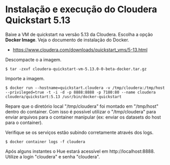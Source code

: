 # Instalação e execução do Cloudera Quickstart 5.13

Baixe a VM de quickstart na versão 5.13 da Cloudera. Escolha a opção **Docker Image**. Veja o documento de instalação do Docker.

- https://www.cloudera.com/downloads/quickstart_vms/5-13.html

Descompacte o a imagem.

```shell
$ tar -zxvf cloudera-quickstart-vm-5.13.0-0-beta-docker.tar.gz
```

Importe a imagem.

```shell
$ docker run --hostname=quickstart.cloudera -v /tmp/cloudera:/tmp/host --privileged=true -t -i -d -p 8888:8888 -p 7180:80 --name cloudera cloudera/quickstart:5.13 /usr/bin/docker-quickstart
```

Repare que o diretório local "/tmp/cloudera" foi montado em "/tmp/host" dentro do container. Com isso é possível utilizar o "/tmp/cloudera" para enviar arquivos para o container manipular (ex: enviar os datasets do host para o container).

Verifique se os serviços estão subindo corretamente através dos logs.

```shell
$ docker container logs -f cloudera
```

Após alguns instantes o Hue estará acessível em http://localhost:8888. Utilize a login "cloudera" e senha "cloudera".
